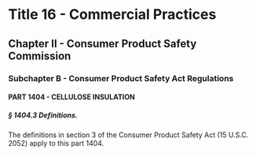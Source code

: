 
# Title 16 - Commercial Practices
## Chapter II - Consumer Product Safety Commission
### Subchapter B - Consumer Product Safety Act Regulations
#### PART 1404 - CELLULOSE INSULATION
##### § 1404.3 Definitions.

The definitions in section 3 of the Consumer Product Safety Act (15 U.S.C. 2052) apply to this part 1404.
